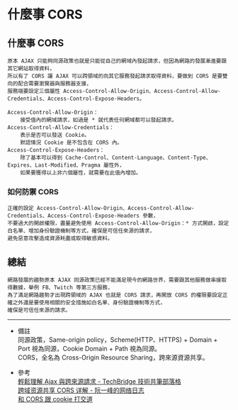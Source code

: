 # 什麼事 CORS

## 什麼事 CORS
    原本 AJAX 只能夠同源政策也就是只能從自己的網域內發起請求，但因為網路的發展漸進要跟其它網站取得資料，
    所以有了 CORS 讓 AJAX 可以跨領域的向其它服務發起請求取得資料，要做到 CORS 是要雙向的配合需要瀏覽器與服務器支援，
    服務端要設定三個屬性 Access-Control-Allow-Origin、Access-Control-Allow-Credentials、Access-Control-Expose-Headers。
    
    Access-Control-Allow-Origin：
        接受值內的網域請求，如過是 * 就代表任何網域都可以發起請求。
    Access-Control-Allow-Credentials：
        表示是否可以發送 Cookie。
        默認情況 Cookie 是不包含在 CORS 內。
    Access-Control-Expose-Headers：
        除了基本可以得到 Cache-Control、Content-Language、Content-Type、Expires、Last-Modified、Pragma 屬性外，
        如果要獲得以上非六個屬性，就需要在此值內增加。

### 如何防禦 CORS
    正確的設定 Access-Control-Allow-Origin、Access-Control-Allow-Credentials、Access-Control-Expose-Headers 參數，
    不要過大的開啟權限，盡量避免使用 Access-Control-Allow-Origin：* 方式開啟，設定白名單、增加身份驗證機制等方式，確保是可信任來源的請求，
    避免惡意攻擊造成資源耗盡或取得敏感資料。

## 總結
    網路發展的趨勢原本 AJAX 同源政策已經不能滿足現今的網路世界，需要跟其他服務做串接取得數據，舉例 FB、Twitch 等第三方服務，
    為了滿足網路趨勢才出現跨領域的 AJAX 也就是 CORS 請求，再開放 CORS 的權限要設定正確之外還是要使用相關的安全措施如白名單、身份驗證機制等方式，
    確保是可信任來源的請求。

---
- 備註
    <br/>
    同源政策，Same-origin policy，Scheme(HTTP、HTTPS) + Domain + Port 視為同源，Cookie Domain + Path 視為同源。
    <br/>
    CORS，全名為 Cross-Origin Resource Sharing，跨來源資源共享。

- 參考
    <br/>
    [輕鬆理解 Ajax 與跨來源請求 - TechBridge 技術共筆部落格](https://blog.techbridge.cc/2017/05/20/api-ajax-cors-and-jsonp/)
    <br/>
    [跨域资源共享 CORS 详解 - 阮一峰的网络日志](https://www.ruanyifeng.com/blog/2016/04/cors.html)
    <br/>
    [和 CORS 跟 cookie 打交道](https://medium.com/d-d-mag/%E5%92%8C-cors-%E8%B7%9F-cookie-%E6%89%93%E4%BA%A4%E9%81%93-dd420ccc7399)
    